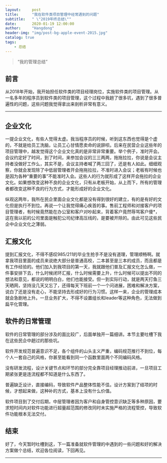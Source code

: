 ```yaml
---
layout:     post
title:      "我在软件类项目管理中经常遇到的问题"
subtitle:   " \"2019年终总结\""
date:       2020-01-19 12:00:00
author:     "Hangdong"
header-img: "img/post-bg-apple-event-2015.jpg"
catalog: true
tags:
    - 总结
---
```


> “我的管理总结”


## 前言

从2018年开始，我开始担任软件类的项目经理岗位，实施软件类的项目管理。从一名多年的程序员到软件类的项目管理，这个过程中我趟了很多坑，遇到了很多普遍性的问题，这些问题我觉得拿出来剖析非常有意义。

---

## 企业文化

一提企业文化，有些人觉得太虚。我当程序员的时候，听到这东西也觉得是个虚的，不就是给员工洗脑，让员工心甘情愿卖命的说辞呗。后来在民营企业这些年的项目管理中，越发觉得这个企业文化真的是非常非常重要。举个例子，准时开会。会议约定好了时间，到了时间，来参加会议的三三两两，拖拖拉拉，你说是会议主持者没做好工作么，其实不是，会议主持者喊了两三回了，还是有人如此。细细观察，你就会发现除了中低层管理者开会拖拖拉拉，不准时进入会议；老板有时候也是因为各种“重要的事”不能准时入会。这些人的行为就形成了这样开会拖拉的企业文化。如果想改变这种不良的企业文化，只有从老板开始，从上而下，所有的管理者都改变这种不良的行为方式，才能形成好的企业文化。

纵观这两年，我所在民企里面企业文化都是没有得到很好的建立，有的是有好的文化但是执行不到位。再说一个让我觉得痛心疾首的事。售前工程师和对接客户的项目管理者，有时候竟然能在办公室和客户对吵起来，背着客户竟然辱骂客户傻*，这在我以前的公司里面是触犯公司纪律高压线的，是要被开除的。由此可见这些民企中企业文化之薄弱。

## 汇报文化

提到汇报文化，不得不感叹985/211的毕业生抢手不是没有道理，管理顺畅啊。就拿我项目里面的成员来说绝大部分是普通高校，二本甚至是三本的成员，而且都是有工作经验的。他们加入到我项目的第一天，我就跟他们普及汇报文化怎么做，一件事安排下去，什么时候闭环汇报，什么时候需要上升，什么时候可以提出不同的想法和意见，都说的明明白白，他们也能接受。但一到实际行动，就是两天打鱼三天晒网，坚持没几天又忘了，还得每天下班前一个一个问进展，困难和解决方案，说白了还是没有走心，不能坚持去形成好的行为习惯。这样一来，企业的管理成本就会急剧地上升。一旦业务扩大，不得不设置组长和leader等这种角色，无法做到扁平化管理。

## 软件的日常管理

软件的日常管理的部分涉及的面比较广，后面单独开一篇细讲。本节主要吐槽下我在这些民企中趟过的那些坑。

软件开发规范普遍意识不足，各个组件的山头主义严重，编码规范推行不到位，每个人一套自己的风格，你甚至能看到同一个函数里面两个不同编码风格。

没有研发流程，设计关键节点和环节的部分完全靠项目经理推动前进，一旦项目工期紧张更是连流程都不知道是什么东西了。

普遍缺乏设计，直接编码，导致软件产品整体性能不佳。设计方案到了结项的时候，才想起来做，这种补的方式，基本上没有什么价值。

软件项目到了交付后期，中层管理者因为客户和自身管控意识缺乏等多种原因，要求短时间内对软件功能进行超量超范围的修改同时未实施严格的流程管控，导致软件功能根本无法交付。

## 结束
好了，今天暂时吐槽到这，下一篇准备就软件管理的中遇到的一些问题和好的解决方案做个总结，欢迎各位阅读，下回再见。

---


